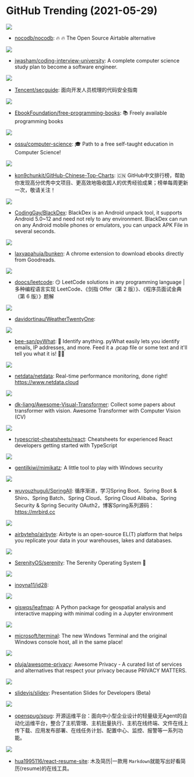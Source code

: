 # GitHub Trending (2021-05-29)

![](https://img.shields.io/badge/Vue-New%201-green?style=flat-square&logo=appveyor)
- [nocodb/nocodb](https://github.com/nocodb/nocodb): 🔥 🔥 The Open Source Airtable alternative

![](https://img.shields.io/badge/none-New%20992-green?style=flat-square&logo=appveyor)
- [jwasham/coding-interview-university](https://github.com/jwasham/coding-interview-university): A complete computer science study plan to become a software engineer.

![](https://img.shields.io/badge/none-New%20308-green?style=flat-square&logo=appveyor)
- [Tencent/secguide](https://github.com/Tencent/secguide): 面向开发人员梳理的代码安全指南

![](https://img.shields.io/badge/none-New%20324-green?style=flat-square&logo=appveyor)
- [EbookFoundation/free-programming-books](https://github.com/EbookFoundation/free-programming-books): 📚 Freely available programming books

![](https://img.shields.io/badge/none-New%20565-green?style=flat-square&logo=appveyor)
- [ossu/computer-science](https://github.com/ossu/computer-science): 🎓 Path to a free self-taught education in Computer Science!

![](https://img.shields.io/badge/Java-New%20214-green?style=flat-square&logo=appveyor)
- [kon9chunkit/GitHub-Chinese-Top-Charts](https://github.com/kon9chunkit/GitHub-Chinese-Top-Charts): 🇨🇳 GitHub中文排行榜，帮助你发现高分优秀中文项目、更高效地吸收国人的优秀经验成果；榜单每周更新一次，敬请关注！

![](https://img.shields.io/badge/Java-New%20176-green?style=flat-square&logo=appveyor)
- [CodingGay/BlackDex](https://github.com/CodingGay/BlackDex): BlackDex is an Android unpack tool, it supports Android 5.0~12 and need not rely to any environment. BlackDex can run on any Android mobile phones or emulators, you can unpack APK File in several seconds.

![](https://img.shields.io/badge/JavaScript-New%2051-green?style=flat-square&logo=appveyor)
- [laxyapahuja/bunken](https://github.com/laxyapahuja/bunken): A chrome extension to download ebooks directly from Goodreads.

![](https://img.shields.io/badge/Java-New%20259-green?style=flat-square&logo=appveyor)
- [doocs/leetcode](https://github.com/doocs/leetcode): 😏 LeetCode solutions in any programming language | 多种编程语言实现 LeetCode、《剑指 Offer（第 2 版）》、《程序员面试金典（第 6 版）》题解

![](https://img.shields.io/badge/C%23-New%2034-green?style=flat-square&logo=appveyor)
- [davidortinau/WeatherTwentyOne](https://github.com/davidortinau/WeatherTwentyOne): 

![](https://img.shields.io/badge/Python-New%20309-green?style=flat-square&logo=appveyor)
- [bee-san/pyWhat](https://github.com/bee-san/pyWhat): 🐸 Identify anything. pyWhat easily lets you identify emails, IP addresses, and more. Feed it a .pcap file or some text and it'll tell you what it is! 🧙‍♀️

![](https://img.shields.io/badge/C-New%2089-green?style=flat-square&logo=appveyor)
- [netdata/netdata](https://github.com/netdata/netdata): Real-time performance monitoring, done right! https://www.netdata.cloud

![](https://img.shields.io/badge/none-New%2034-green?style=flat-square&logo=appveyor)
- [dk-liang/Awesome-Visual-Transformer](https://github.com/dk-liang/Awesome-Visual-Transformer): Collect some papers about transformer with vision. Awesome Transformer with Computer Vision (CV)

![](https://img.shields.io/badge/JavaScript-New%2034-green?style=flat-square&logo=appveyor)
- [typescript-cheatsheets/react](https://github.com/typescript-cheatsheets/react): Cheatsheets for experienced React developers getting started with TypeScript

![](https://img.shields.io/badge/C-New%2061-green?style=flat-square&logo=appveyor)
- [gentilkiwi/mimikatz](https://github.com/gentilkiwi/mimikatz): A little tool to play with Windows security

![](https://img.shields.io/badge/Java-New%20107-green?style=flat-square&logo=appveyor)
- [wuyouzhuguli/SpringAll](https://github.com/wuyouzhuguli/SpringAll): 循序渐进，学习Spring Boot、Spring Boot & Shiro、Spring Batch、Spring Cloud、Spring Cloud Alibaba、Spring Security & Spring Security OAuth2，博客Spring系列源码：https://mrbird.cc

![](https://img.shields.io/badge/Java-New%2051-green?style=flat-square&logo=appveyor)
- [airbytehq/airbyte](https://github.com/airbytehq/airbyte): Airbyte is an open-source EL(T) platform that helps you replicate your data in your warehouses, lakes and databases.

![](https://img.shields.io/badge/C%2B%2B-New%20410-green?style=flat-square&logo=appveyor)
- [SerenityOS/serenity](https://github.com/SerenityOS/serenity): The Serenity Operating System 🐞

![](https://img.shields.io/badge/JavaScript-New%2041-green?style=flat-square&logo=appveyor)
- [inoyna11/jd28](https://github.com/inoyna11/jd28): 

![](https://img.shields.io/badge/Python-New%20248-green?style=flat-square&logo=appveyor)
- [giswqs/leafmap](https://github.com/giswqs/leafmap): A Python package for geospatial analysis and interactive mapping with minimal coding in a Jupyter environment

![](https://img.shields.io/badge/C%2B%2B-New%2044-green?style=flat-square&logo=appveyor)
- [microsoft/terminal](https://github.com/microsoft/terminal): The new Windows Terminal and the original Windows console host, all in the same place!

![](https://img.shields.io/badge/none-New%20485-green?style=flat-square&logo=appveyor)
- [pluja/awesome-privacy](https://github.com/pluja/awesome-privacy): Awesome Privacy - A curated list of services and alternatives that respect your privacy because PRIVACY MATTERS.

![](https://img.shields.io/badge/TypeScript-New%20163-green?style=flat-square&logo=appveyor)
- [slidevjs/slidev](https://github.com/slidevjs/slidev): Presentation Slides for Developers (Beta)

![](https://img.shields.io/badge/JavaScript-New%2037-green?style=flat-square&logo=appveyor)
- [openspug/spug](https://github.com/openspug/spug): 开源运维平台：面向中小型企业设计的轻量级无Agent的自动化运维平台，整合了主机管理、主机批量执行、主机在线终端、文件在线上传下载、应用发布部署、在线任务计划、配置中心、监控、报警等一系列功能。

![](https://img.shields.io/badge/TypeScript-New%2038-green?style=flat-square&logo=appveyor)
- [hua1995116/react-resume-site](https://github.com/hua1995116/react-resume-site): 木及简历|一款用 `Markdown`就能写出好看简历(resume)的在线工具。

